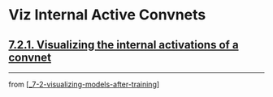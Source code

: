 # Viz Internal Active Convnets

## [**7.2.1.** Visualizing the internal activations of a convnet](https://livebook.manning.com/book/deep-learning-with-javascript/chapter-7/96)

---
from [[_7-2-visualizing-models-after-training]]

[//begin]: # "Autogenerated link references for markdown compatibility"
[_7-2-visualizing-models-after-training]: _7-2-visualizing-models-after-training.md "Viz Models After Training"
[//end]: # "Autogenerated link references"

